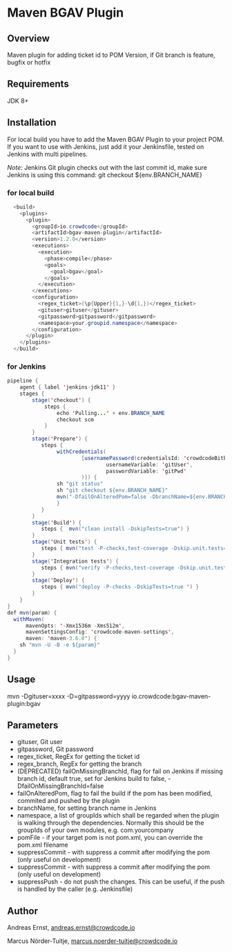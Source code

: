 # Maven BGAV Plugin


## Overview

Maven plugin for adding ticket id to POM Version, if Git branch is feature, bugfix or hotfix


## Requirements

JDK 8+


## Installation

For local build you have to add the Maven BGAV Plugin to your project POM.
If you want to use with Jenkins, just add it your Jenkinsfile, tested on Jenkins with multi pipelines.

*Note:* Jenkins Git plugin checks out with the last commit id, make sure Jenkins is using this command: git checkout ${env.BRANCH_NAME}

### for local build

```java
  <build>
    <plugins>
      <plugin>
        <groupId>io.crowdcode</groupId>
        <artifactId>bgav-maven-plugin</artifactId>
        <version>1.2.0</version>
        <executions>
          <execution>
            <phase>compile</phase>
            <goals>
              <goal>bgav</goal>
            </goals>
          </execution>
        </executions>
        <configuration>
          <regex_ticket>(\p{Upper}{1,}-\d{1,})</regex_ticket>
          <gituser>gituser</gituser>
          <gitpassword>gitpassword</gitpassword>
          <namespace>your.groupid.namespace</namespace>
        </configuration>
      </plugin>
    </plugins>
  </build>
```

### for Jenkins

```java
pipeline {
    agent { label 'jenkins-jdk11' }
    stages {
        stage('checkout') {
            steps {
                echo 'Pulling...' + env.BRANCH_NAME
                checkout scm
            }
        }
        stage('Prepare') {
           steps {
                withCredentials(
                        [usernamePassword(credentialsId: 'crowdcodeBitbucket',
                                usernameVariable: 'gitUser',
                                passwordVariable: 'gitPwd'
                        )]) {
                sh "git status"
                sh "git checkout ${env.BRANCH_NAME}"
                mvn("-DfailOnAlteredPom=false -DbranchName=${env.BRANCH_NAME} -Dgituser=${gituser} -D=gitpassword=${gitPwd} io.crowdcode:bgav-maven-plugin:1.2.0:bgav")
                }
           }
        }
        stage('Build') {
           steps {  mvn("clean install -DskipTests=true") }
        }
        stage('Unit tests') {
           steps { mvn("test -P-checks,test-coverage -Dskip.unit.tests=false -Dskip.integration.tests=true") }
        }
        stage('Integration tests') {
           steps { mvn("verify -P-checks,test-coverage -Dskip.unit.tests=true -Dskip.integration.tests=false") }
        }
        stage('Deploy') {
           steps { mvn("deploy -P-checks -DskipTests=true ") }
        }
    }
}
def mvn(param) {
  withMaven(
      mavenOpts: '-Xmx1536m -Xms512m',
      mavenSettingsConfig: 'crowdcode-maven-settings',
      maven: 'maven-3.6.0') {
    sh "mvn -U -B -e ${param}"
  }
}
```


## Usage

mvn -Dgituser=xxxx -D=gitpassword=yyyy io.crowdcode:bgav-maven-plugin:bgav

## Parameters

- gituser, Git user
- gitpassword, Git password
- regex_ticket, RegEx for getting the ticket id
- regex_branch, RegEx for getting the branch
- (DEPRECATED) failOnMissingBranchId, flag for fail on Jenkins if missing branch id, default true, set for Jenkins build to false, -DfailOnMissingBranchId=false
- failOnAlteredPom, flag to fail the build if the pom has been modified, commited and pushed by the plugin
- branchName, for setting branch name in Jenkins
- namespace, a list of groupIds which shall be regarded when the plugin is walking through the dependencies. Normally this 
  should be the groupIds of your own modules, e.g. com.yourcompany
- pomFile - if your target pom is not pom.xml, you can override the pom.xml filename 
- suppressCommit - with suppress a commit after modifying the pom (only useful on development)
- suppressCommit - with suppress a commit after modifying the pom (only useful on development)
- suppressPush - do not push the changes. This can be useful, if the push is handled by the caller (e.g. Jenkinsfile)   

## Author

Andreas Ernst, andreas.ernst@crowdcode.io

Marcus Nörder-Tuitje, marcus.noerder-tuitje@crowdcode.io
